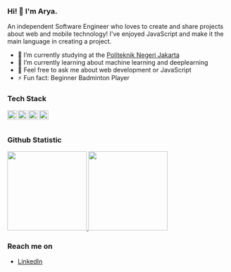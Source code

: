 ### Hi! 👋 I'm Arya.

An independent Software Engineer who loves to create and share projects about web and mobile technology! I've enjoyed JavaScript and make it the main language in creating a project.

- 🔭 I’m currently studying at the <a href="https://www.pnj.ac.id/">Politeknik Negeri Jakarta</a>
- 🌱 I’m currently learning about machine learning and deeplearning
- 💬 Feel free to ask me about web development or JavaScript
- ⚡ Fun fact: Beginner Badminton Player

### Tech Stack
  <a href="#"><img align="left" alt="JavaScript" title="JavaScript" width="21px" src="https://upload.wikimedia.org/wikipedia/commons/9/99/Unofficial_JavaScript_logo_2.svg" /></a>
  <a href="https://nodejs.org/"><img align="left" alt="NodeJS" title="NodeJS" width="21px" src="https://cdn-icons-png.flaticon.com/512/5968/5968322.png" /></a>
  <a href="https://reactjs.org/"><img align="left" alt="React" title="React" width="21px" src="https://cdn.worldvectorlogo.com/logos/react-2.svg" /></a>
  <a href="https://nextjs.org/"><img align="left" alt="Next" title="Next (React SSR Framework)" width="21px" src="https://iconape.com/wp-content/files/gm/82643/svg/next-js.svg" /></a>
  <br>
  <br>
  
### Github Statistic
<p align="left">
<a href="https://github.com/NazeeraAlthea">
  <img height="180em" src="https://github-readme-stats-eight-theta.vercel.app/api?username=NazeeraAlthea&show_icons=true&theme=algolia&include_all_commits=true&count_private=true"/>
  <img height="180em" src="https://github-readme-stats-eight-theta.vercel.app/api/top-langs/?username=NazeeraAlthea&layout=compact&langs_count=8&theme=algolia"/>
</a>
</p>

### Reach me on
- <a href="https://linkedin.com/in/muhammad-arya-maulana/">LinkedIn</a>

